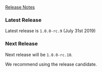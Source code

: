 [Release Notes](https://github.com/Haufe-Lexware/wicked.haufe.io/blob/master/doc/release-notes.md)

### Latest Release

Latest release is `1.0.0-rc.9` (July 31st 2019)

### Next Release

Next release will be `1.0.0-rc.10`.

We recommend using the release candidate.
